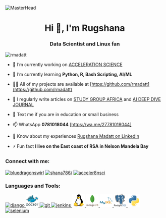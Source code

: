 ![MasterHead](https://www.canva.com/design/DAGY4EoNT-4/PC58gDfDluqNO36SdjG9hA/edit?utm_content=DAGY4EoNT-4&utm_campaign=designshare&utm_medium=link2&utm_source=sharebutton)
<h1 align="center">Hi 👋, I'm Rugshana</h1>
<h3 align="center">Data Scientist and Linux fan</h3>

<p align="left"> <img src="https://komarev.com/ghpvc/?username=rmadatt&label=Profile%20views&color=0e75b6&style=flat" alt="rmadatt" /> </p>

- 🔭 I’m currently working on [ACCELERATION SCIENCE](https://github.com/rmadatt/acceler8nsci)

- 🌱 I’m currently learning **Python, R, Bash Scripting, AI/ML**

- 👨‍💻 All of my projects are available at [https://github.com/rmadatt](https://github.com/rmadatt)

- 📝 I regularly write articles on [STUDY GROUP AFRICA](https://studygroupafrica.wordpress.com/)
and
  [AI DEEP DIVE JOURNAL](https://deepdiveaijournal.wordpress.com/)
- 💬 Text me if you are in education or small business

- 📫 WhatsApp **0781018044** [https://wa.me/27781018044]

- 📄 Know about my experiences [Rugshana Madatt on LinkedIn](https://www.linkedin.com/in/shana786/)

- ⚡ Fun fact **I live on the East coast of RSA in Nelson Mandela Bay**

<h3 align="left">Connect with me:</h3>
<p align="left">
<a href="https://twitter.com/bluedragonswirl" target="blank"><img align="center" src="https://raw.githubusercontent.com/rahuldkjain/github-profile-readme-generator/master/src/images/icons/Social/twitter.svg" alt="bluedragonswirl" height="30" width="40" /></a>
<a href="https://linkedin.com/in/shana786/" target="blank"><img align="center" src="https://raw.githubusercontent.com/rahuldkjain/github-profile-readme-generator/master/src/images/icons/Social/linked-in-alt.svg" alt="shana786/" height="30" width="40" /></a>
<a href="https://instagram.com/acceler8nsci" target="blank"><img align="center" src="https://raw.githubusercontent.com/rahuldkjain/github-profile-readme-generator/master/src/images/icons/Social/instagram.svg" alt="acceler8nsci" height="30" width="40" /></a>

<h3 align="left">Languages and Tools:</h3>
<p align="left"> <a href="https://www.djangoproject.com/" target="_blank" rel="noreferrer"> <img src="https://cdn.worldvectorlogo.com/logos/django.svg" alt="django" width="40" height="40"/> </a> <a href="https://www.docker.com/" target="_blank" rel="noreferrer"> <img src="https://raw.githubusercontent.com/devicons/devicon/master/icons/docker/docker-original-wordmark.svg" alt="docker" width="40" height="40"/> </a> <a href="https://git-scm.com/" target="_blank" rel="noreferrer"> <img src="https://www.vectorlogo.zone/logos/git-scm/git-scm-icon.svg" alt="git" width="40" height="40"/> </a> <a href="https://www.jenkins.io" target="_blank" rel="noreferrer"> <img src="https://www.vectorlogo.zone/logos/jenkins/jenkins-icon.svg" alt="jenkins" width="40" height="40"/> </a> <a href="https://www.linux.org/" target="_blank" rel="noreferrer"> <img src="https://raw.githubusercontent.com/devicons/devicon/master/icons/linux/linux-original.svg" alt="linux" width="40" height="40"/> </a> <a href="https://www.mongodb.com/" target="_blank" rel="noreferrer"> <img src="https://raw.githubusercontent.com/devicons/devicon/master/icons/mongodb/mongodb-original-wordmark.svg" alt="mongodb" width="40" height="40"/> </a> <a href="https://www.mysql.com/" target="_blank" rel="noreferrer"> <img src="https://raw.githubusercontent.com/devicons/devicon/master/icons/mysql/mysql-original-wordmark.svg" alt="mysql" width="40" height="40"/> </a> <a href="https://www.postgresql.org" target="_blank" rel="noreferrer"> <img src="https://raw.githubusercontent.com/devicons/devicon/master/icons/postgresql/postgresql-original-wordmark.svg" alt="postgresql" width="40" height="40"/> </a> <a href="https://www.python.org" target="_blank" rel="noreferrer"> <img src="https://raw.githubusercontent.com/devicons/devicon/master/icons/python/python-original.svg" alt="python" width="40" height="40"/> </a> <a href="https://www.selenium.dev" target="_blank" rel="noreferrer"> <img src="https://raw.githubusercontent.com/detain/svg-logos/780f25886640cef088af994181646db2f6b1a3f8/svg/selenium-logo.svg" alt="selenium" width="40" height="40"/> </a> </p>
